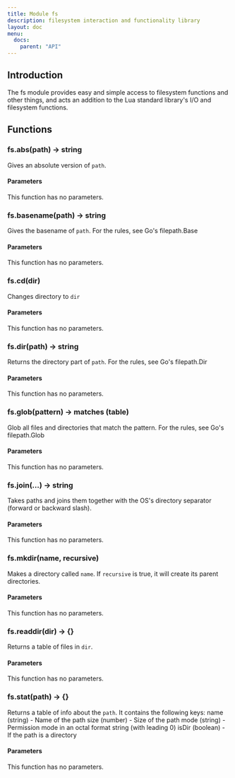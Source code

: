 ```yaml
---
title: Module fs
description: filesystem interaction and functionality library
layout: doc
menu:
  docs:
    parent: "API"
---
```


## Introduction
The fs module provides easy and simple access to filesystem functions
and other things, and acts an addition to the Lua standard library's
I/O and filesystem functions.

## Functions
### fs.abs(path) -> string
Gives an absolute version of `path`.
#### Parameters
This function has no parameters.  

### fs.basename(path) -> string
Gives the basename of `path`. For the rules,
see Go's filepath.Base
#### Parameters
This function has no parameters.  

### fs.cd(dir)
Changes directory to `dir`
#### Parameters
This function has no parameters.  

### fs.dir(path) -> string
Returns the directory part of `path`. For the rules, see Go's
filepath.Dir
#### Parameters
This function has no parameters.  

### fs.glob(pattern) -> matches (table)
Glob all files and directories that match the pattern.
For the rules, see Go's filepath.Glob
#### Parameters
This function has no parameters.  

### fs.join(...) -> string
Takes paths and joins them together with the OS's
directory separator (forward or backward slash).
#### Parameters
This function has no parameters.  

### fs.mkdir(name, recursive)
Makes a directory called `name`. If `recursive` is true, it will create its parent directories.
#### Parameters
This function has no parameters.  

### fs.readdir(dir) -> {}
Returns a table of files in `dir`.
#### Parameters
This function has no parameters.  

### fs.stat(path) -> {}
Returns a table of info about the `path`.
It contains the following keys:
name (string) - Name of the path
size (number) - Size of the path
mode (string) - Permission mode in an octal format string (with leading 0)
isDir (boolean) - If the path is a directory
#### Parameters
This function has no parameters.  

